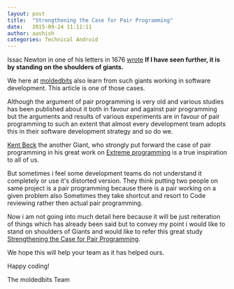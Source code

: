 ```yaml
---
layout: post
title:  "Strengthening the Case for Pair Programming"
date:   2015-09-24 11:11:11
author: aashish
categories: Technical Android
---
```


Issac Newton in one of his letters in 1676 [wrote](https://en.wikipedia.org/wiki/Standing_on_the_shoulders_of_giants)
 **If I have seen further, it is by standing on the shoulders of giants.**

 We here at [moldedbits](http://moldedbits.com) also learn from such giants working in software development. This article is one of those cases.

 Although the argument of pair programming is very old and various studies has been published about it both in favour and against pair programming but the arguments and results of various experiments are in favour of pair programming to such an extent that almost every development team adopts this in their software development strategy and so do we.

 [Kent Beck](https://en.wikipedia.org/wiki/Kent_Beck) the another Giant, who strongly put forward the case of pair programming in his great work on [Extreme programming](http://www.amazon.com/Extreme-Programming-Explained-Embrace-Edition/dp/0321278658) is a true inspiration to all of us.

 But sometimes i feel some development teams do not understand it completely or use it's distorted version. They think putting two people on same project is a pair programming because there is a pair working on a given problem also Sometimes they take shortcut and resort to Code reviewing rather then actual pair programming.

 Now i am not going into much detail here because it will be just reiteration of things which has already been said but to convey my point i would like to stand on shoulders of Giants and would like to refer this great study [Strengthening the Case for Pair Programming](http://moldedbits.github.io/assets/images/pair-programming.pdf).

We hope this will help your team as it has helped ours.

Happy coding!

The moldedbits Team
